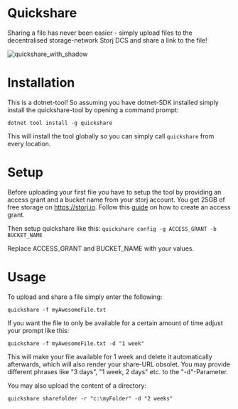 # Quickshare
Sharing a file has never been easier - simply upload files to the decentralised storage-network Storj DCS and share a link to the file!

![quickshare_with_shadow](https://user-images.githubusercontent.com/1833242/182858039-5c8a6ad8-2c2f-4341-865f-6f7179393666.png)

# Installation
This is a dotnet-tool! So assuming you have dotnet-SDK installed simply install the quickshare-tool by opening a command prompt:

``
dotnet tool install -g quickshare
``

This will install the tool globally so you can simply call ``quickshare`` from every location.

# Setup
Before uploading your first file you have to setup the tool by providing an access grant and a bucket name from your storj account. You get 25GB of free storage on https://storj.io. Follow this [guide](https://docs.storj.io/dcs/getting-started/quickstart-uplink-cli/uploading-your-first-object/create-first-access-grant/) on how to create an access grant.

Then setup quickshare like this:
``
quickshare config -g ACCESS_GRANT -b BUCKET_NAME
``

Replace ACCESS_GRANT and BUCKET_NAME with your values.

# Usage
To upload and share a file simply enter the following:

``
quickshare -f myAwesomeFile.txt
``

If you want the file to only be available for a certain amount of time adjust your prompt like this:

``
quickshare -f myAwesomeFile.txt -d "1 week"
``

This will make your file available for 1 week and delete it automatically afterwards, which will also render your share-URL obsolet. You may provide different phrases like "3 days", "1 week, 2 days" etc. to the "-d"-Parameter.

You may also upload the content of a directory:

``
quickshare sharefolder -r "c:\myFolder" -d "2 weeks"
``

